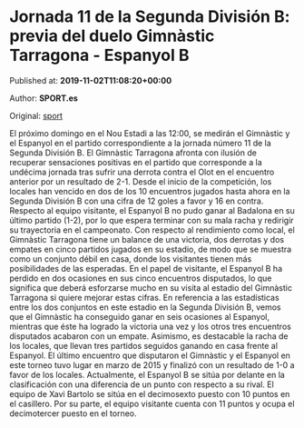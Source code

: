 
# Jornada 11 de la Segunda División B: previa del duelo Gimnàstic Tarragona - Espanyol B

Published at: **2019-11-02T11:08:20+00:00**

Author: **SPORT.es**

Original: [sport](https://www.sport.es/es/noticias/segunda-division-b/jornada-11-de-la-segunda-division-b-previa-del-duelo-gimnastic-tarragona---espanyol-b-7711259)

El próximo domingo en el Nou Estadi a las 12:00, se medirán el Gimnàstic y el Espanyol en el partido correspondiente a la jornada número 11 de la Segunda División B.
El Gimnàstic Tarragona afronta con ilusión de recuperar sensaciones positivas en el partido que corresponde a la undécima jornada tras sufrir una derrota contra el Olot en el encuentro anterior por un resultado de 2-1. Desde el inicio de la competición, los locales han vencido en dos de los 10 encuentros jugados hasta ahora en la Segunda División B con una cifra de 12 goles a favor y 16 en contra.
Respecto al equipo visitante, el Espanyol B no pudo ganar al Badalona en su último partido (1-2), por lo que espera terminar con su mala racha y redirigir su trayectoria en el campeonato.
Con respecto al rendimiento como local, el Gimnàstic Tarragona tiene un balance de una victoria, dos derrotas y dos empates en cinco partidos jugados en su estadio, de modo que se muestra como un conjunto débil en casa, donde los visitantes tienen más posibilidades de las esperadas. En el papel de visitante, el Espanyol B ha perdido en dos ocasiones en sus cinco encuentros disputados, lo que significa que deberá esforzarse mucho en su visita al estadio del Gimnàstic Tarragona si quiere mejorar estas cifras.
En referencia a las estadísticas entre los dos conjuntos en este estadio en la Segunda División B, vemos que el Gimnàstic ha conseguido ganar en seis ocasiones al Espanyol, mientras que éste ha logrado la victoria una vez y los otros tres encuentros disputados acabaron con un empate. Asimismo, es destacable la racha de los locales, que llevan tres partidos seguidos ganando en casa frente al Espanyol. El último encuentro que disputaron el Gimnàstic y el Espanyol en este torneo tuvo lugar en marzo de 2015 y finalizó con un resultado de 1-0 a favor de los locales.
Actualmente, el Espanyol B se sitúa por delante en la clasificación con una diferencia de un punto con respecto a su rival. El equipo de Xavi Bartolo se sitúa en el decimosexto puesto con 10 puntos en el casillero. Por su parte, el equipo visitante cuenta con 11 puntos y ocupa el decimotercer puesto en el torneo.
